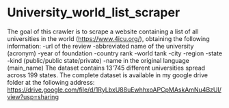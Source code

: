 # University_world_list_scraper

The goal of this crawler is to scrape a website containing a list of all universities in the world (https://www.4icu.org/), obtaining the following information:
-url of the review
-abbreviated name of the university (acronym)
-year of foundation
-country rank
-world tank
-city
-region
-state
-kind (public/public state/private)
-name in the original language (main_name)
The dataset contains 13'745 different universities spread across 199 states.
The complete dataset is available in my google drive folder at the following address: https://drive.google.com/file/d/1RyLbxU88uEwhhxoAPCpMAskAmNu4BzUl/view?usp=sharing
